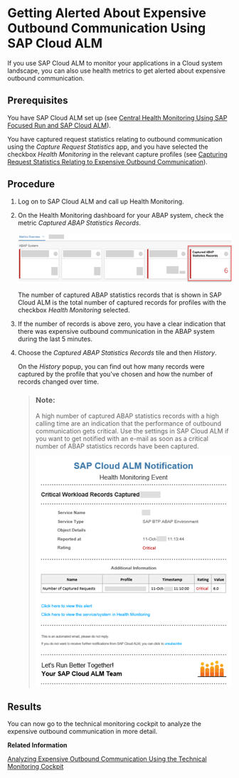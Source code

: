 <!-- loioe92554459f3b4f68b53be0712fbd98d6 -->

# Getting Alerted About Expensive Outbound Communication Using SAP Cloud ALM

If you use SAP Cloud ALM to monitor your applications in a Cloud system landscape, you can also use health metrics to get alerted about expensive outbound communication.



<a name="loioe92554459f3b4f68b53be0712fbd98d6__prereq_wcp_bn4_y5b"/>

## Prerequisites

You have SAP Cloud ALM set up \(see [Central Health Monitoring Using SAP Focused Run and SAP Cloud ALM](central-health-monitoring-using-sap-focused-run-and-sap-cloud-alm-8d6e2e7.md)\).

You have captured request statistics relating to outbound communication using the *Capture Request Statistics* app, and you have selected the checkbox *Health Monitoring* in the relevant capture profiles \(see [Capturing Request Statistics Relating to Expensive Outbound Communication](capturing-request-statistics-relating-to-expensive-outbound-communication-f33b3d2.md)\).



## Procedure

1.  Log on to SAP Cloud ALM and call up Health Monitoring.

2.  On the Health Monitoring dashboard for your ABAP system, check the metric *Captured ABAP Statistics Records*.

    ![](images/CALM_Capture_Request_Statistics_-_Metric_6343e2f.png)

    The number of captured ABAP statistics records that is shown in SAP Cloud ALM is the total number of captured records for profiles with the checkbox *Health Monitoring* selected.

3.  If the number of records is above zero, you have a clear indication that there was expensive outbound communication in the ABAP system during the last 5 minutes.

4.  Choose the *Captured ABAP Statistics Records* tile and then *History*.

    On the *History* popup, you can find out how many records were captured by the profile that you've chosen and how the number of records changed over time.

    > ### Note:  
    > A high number of captured ABAP statistics records with a high calling time are an indication that the performance of outbound communication gets critical. Use the settings in SAP Cloud ALM if you want to get notified with an e-mail as soon as a critical number of ABAP statistics records have been captured.
    > 
    > ![](images/CALM_Notification_Mail_aca64ef.png)




<a name="loioe92554459f3b4f68b53be0712fbd98d6__result_uqk_14l_cvb"/>

## Results

You can now go to the technical monitoring cockpit to analyze the expensive outbound communication in more detail.

**Related Information**  


[Analyzing Expensive Outbound Communication Using the Technical Monitoring Cockpit](analyzing-expensive-outbound-communication-using-the-technical-monitoring-cockpit-bfe3098.md "With the technical monitoring cockpit, you can analyze expensive outbound communication in detail.")

